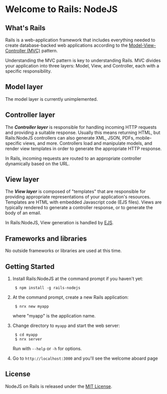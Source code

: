 # Welcome to Rails: NodeJS

## What's Rails

Rails is a web-application framework that includes everything needed to
create database-backed web applications according to the
[Model-View-Controller (MVC)](https://en.wikipedia.org/wiki/Model-view-controller)
pattern.

Understanding the MVC pattern is key to understanding Rails. MVC divides your
application into three layers: Model, View, and Controller, each with a specific responsibility.

## Model layer

The model layer is currently unimplemented.

## Controller layer

The _**Controller layer**_ is responsible for handling incoming HTTP requests and
providing a suitable response. Usually this means returning HTML, but Rails:NodeJS controllers
can also generate XML, JSON, PDFs, mobile-specific views, and more. Controllers load and
manipulate models, and render view templates in order to generate the appropriate HTTP response.

In Rails, incoming requests are routed to an appropriate controller dynamically based on the URL.

## View layer

The _**View layer**_ is composed of "templates" that are responsible for providing
appropriate representations of your application's resources. Templates are HTML with
embedded Javascript code (EJS files). Views are typically rendered to generate a controller
response, or to generate the body of an email.

In Rails:NodeJS, View generation is handled by [EJS](http://ejs.co/).

## Frameworks and libraries

No outside frameworks or libraries are used at this time.

## Getting Started

1. Install Rails:NodeJS at the command prompt if you haven't yet:

        $ npm install -g rails-nodejs

2. At the command prompt, create a new Rails application:

        $ nrx new myapp

   where "myapp" is the application name.

3. Change directory to `myapp` and start the web server:

        $ cd myapp
        $ nrx server

   Run with `--help` or `-h` for options.

4. Go to `http://localhost:3000` and you'll see the welcome aboard page

## License

NodeJS on Rails is released under the [MIT License](https://opensource.org/licenses/MIT).
